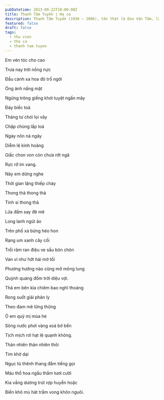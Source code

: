 ```yaml
---
pubDatetime: 2013-09-22T10:00:00Z
title: Thanh Tâm Tuyền | Hạ ca
description: Thanh Tâm Tuyền (1936 – 2006), tên thật là Dzư Văn Tâm, là một nhà thơ, nhà văn người Việt nổi tiếng, được biết đến với những cách tân thơ ca táo bạo.
featured: false
draft: false
tags:
  - thu vien
  - tho ca
  - thanh tam tuyen
---
```


Em vén tóc cho cao

Trưa nay trời nồng nực

Đầu cành xa hoa đỏ trổ ngời

Óng ánh nắng mật

Ngửng trông giếng khơi tuyệt ngấn mây

Đáy biếc toả

Tháng tư chói lọi vây

Chập chùng lấp loá

Ngày nôn nả ngây

Diễm lệ kinh hoàng

Giấc chon von còn chưa rớt ngã

Rực rỡ im vang.

Này em dừng nghe

Thời gian lặng thiếp cháy

Thong thả thong thả

Tình si thong thả

Lửa đầm say đê mê

Long lanh ngút ảo

Trên phố xá bừng héo hon

Rạng um xanh cây cối

Trổi râm ran điệu ve sầu bôn chôn

Van vỉ như hớt hải mờ tối

Phương hướng nào cũng mở mông lung

Quýnh quáng đốm trời diệu vợi.

Thả em bên kia chiêm bao nghĩ thoáng

Rong suốt giải phân ly

Theo đam mê lững thững

Ô em quỷ mị mùa hè

Sông nước phơi vàng xoá bờ bến

Tịch mịch rơi hạt lệ quạnh không.

Thản nhiên thản nhiên thôi

Tim khờ dại

Ngục tù thênh thang đắm tiếng gọi

Máu thổ hoa ngầu thắm tươi cười

Kìa vầng dương trút rợp huyễn hoặc

Biển khô mù hát trầm vong khôn nguôi.
